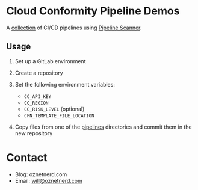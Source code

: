 # Cloud Conformity Pipeline Demos

A [collection](pipelines) of CI/CD pipelines using [Pipeline Scanner](https://github.com/OzNetNerd/Cloud-Conformity-Pipeline-Scanner).

## Usage

1. Set up a GitLab environment
2. Create a repository
3. Set the following environment variables:
    * `CC_API_KEY`
    * `CC_REGION`
    * `CC_RISK_LEVEL` (optional)
    * `CFN_TEMPLATE_FILE_LOCATION`

4. Copy files from one of the [pipelines](pipelines) directories and commit them in the new repository  

# Contact

* Blog: oznetnerd.com
* Email: will@oznetnerd.com 